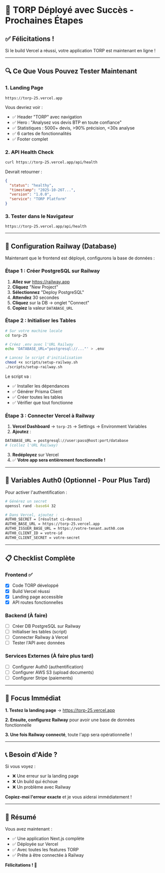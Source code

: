 # 🎉 TORP Déployé avec Succès - Prochaines Étapes

## ✅ Félicitations !

Si le build Vercel a réussi, votre application TORP est maintenant en ligne !

---

## 🔍 Ce Que Vous Pouvez Tester Maintenant

### 1. **Landing Page**
```
https://torp-25.vercel.app
```

Vous devriez voir :
- ✅ Header "TORP" avec navigation
- ✅ Hero : "Analysez vos devis BTP en toute confiance"
- ✅ Statistiques : 5000+ devis, >90% précision, <30s analyse
- ✅ 6 cartes de fonctionnalités
- ✅ Footer complet

### 2. **API Health Check**
```bash
curl https://torp-25.vercel.app/api/health
```

Devrait retourner :
```json
{
  "status": "healthy",
  "timestamp": "2025-10-26T...",
  "version": "1.0.0",
  "service": "TORP Platform"
}
```

### 3. **Tester dans le Navigateur**
```
https://torp-25.vercel.app/api/health
```

---

## 🚂 Configuration Railway (Database)

Maintenant que le frontend est déployé, configurons la base de données :

### Étape 1 : Créer PostgreSQL sur Railway

1. **Allez sur** https://railway.app
2. **Cliquez** "New Project"
3. **Sélectionnez** "Deploy PostgreSQL"
4. **Attendez** 30 secondes
5. **Cliquez** sur la DB → onglet "Connect"
6. **Copiez** la valeur `DATABASE_URL`

### Étape 2 : Initialiser les Tables

```bash
# Sur votre machine locale
cd torp-25

# Créez .env avec l'URL Railway
echo 'DATABASE_URL="postgresql://..."' > .env

# Lancez le script d'initialisation
chmod +x scripts/setup-railway.sh
./scripts/setup-railway.sh
```

Le script va :
- ✅ Installer les dépendances
- ✅ Générer Prisma Client
- ✅ Créer toutes les tables
- ✅ Vérifier que tout fonctionne

### Étape 3 : Connecter Vercel à Railway

1. **Vercel Dashboard** → `torp-25` → Settings → Environment Variables
2. **Ajoutez** :

```bash
DATABASE_URL = postgresql://user:pass@host:port/database
# (collez l'URL Railway)
```

3. **Redéployez** sur Vercel
4. ✅ **Votre app sera entièrement fonctionnelle !**

---

## 🔐 Variables Auth0 (Optionnel - Pour Plus Tard)

Pour activer l'authentification :

```bash
# Générez un secret
openssl rand -base64 32

# Dans Vercel, ajoutez :
AUTH0_SECRET = [résultat ci-dessus]
AUTH0_BASE_URL = https://torp-25.vercel.app
AUTH0_ISSUER_BASE_URL = https://votre-tenant.auth0.com
AUTH0_CLIENT_ID = votre-id
AUTH0_CLIENT_SECRET = votre-secret
```

---

## 📋 Checklist Complète

### Frontend ✅
- [x] Code TORP développé
- [x] Build Vercel réussi
- [x] Landing page accessible
- [x] API routes fonctionnelles

### Backend (À faire)
- [ ] Créer DB PostgreSQL sur Railway
- [ ] Initialiser les tables (script)
- [ ] Connecter Railway à Vercel
- [ ] Tester l'API avec données

### Services Externes (À faire plus tard)
- [ ] Configurer Auth0 (authentification)
- [ ] Configurer AWS S3 (upload documents)
- [ ] Configurer Stripe (paiements)

---

## 🎯 Focus Immédiat

**1. Testez la landing page** → https://torp-25.vercel.app

**2. Ensuite, configurez Railway** pour avoir une base de données fonctionnelle

**3. Une fois Railway connecté**, toute l'app sera opérationnelle !

---

## 📞 Besoin d'Aide ?

Si vous voyez :
- ❌ Une erreur sur la landing page
- ❌ Un build qui échoue
- ❌ Un problème avec Railway

**Copiez-moi l'erreur exacte** et je vous aiderai immédiatement !

---

## 🎉 Résumé

Vous avez maintenant :
- ✅ Une application Next.js complète
- ✅ Déployée sur Vercel
- ✅ Avec toutes les features TORP
- ✅ Prête à être connectée à Railway

**Félicitations ! 🚀**
